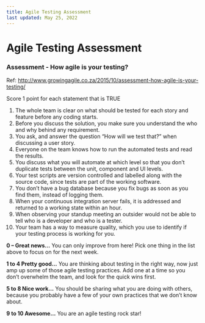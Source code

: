 ```yaml
---
title: Agile Testing Assessment
last updated: May 25, 2022
---
```


# Agile Testing Assessment

### Assessment - How agile is your testing?

Ref: http://www.growingagile.co.za/2015/10/assessment-how-agile-is-your-testing/

Score 1 point for each statement that is TRUE

1. The whole team is clear on what should be tested for each story and feature before any coding starts.
1. Before you discuss the solution, you make sure you understand the who and why behind any requirement.
1. You ask, and answer the question “How will we test that?” when discussing a user story.
1. Everyone on the team knows how to run the automated tests and read the results.
1. You discuss what you will automate at which level so that you don’t duplicate tests between the unit, component and UI levels.
1. Your test scripts are version controlled and labelled along with the source code, since tests are part of the working software.
1. You don’t have a bug database because you fix bugs as soon as you find them, instead of logging them.
1. When your continuous integration server fails, it is addressed and returned to a working state within an hour.
1. When observing your standup meeting an outsider would not be able to tell who is a developer and who is a tester.
1. Your team has a way to measure quality, which you use to identify if your testing process is working for you.

**0 – Great news…** You can only improve from here! Pick one thing in the list above to focus on for the next week.

**1 to 4  Pretty good…** You are thinking about testing in the right way, now just amp up some of those agile testing practices. Add one at a time so you don’t overwhelm the team, and look for the quick wins first.

**5 to 8  Nice work…** You should be sharing what you are doing with others, because you probably have a few of your own practices that we don’t know about.

**9 to 10  Awesome…** You are an agile testing rock star!
